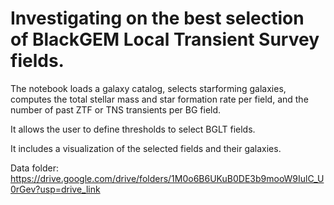 # Investigating on the best selection of BlackGEM Local Transient Survey fields.

The notebook loads a galaxy catalog, selects starforming galaxies, computes the total stellar mass and star formation rate per field, and the number of past ZTF or TNS transients per BG field.

It allows the user to define thresholds to select BGLT fields. 

It includes a visualization of the selected fields and their galaxies.


Data folder: https://drive.google.com/drive/folders/1M0o6B6UKuB0DE3b9mooW9IulC_U0rGev?usp=drive_link
